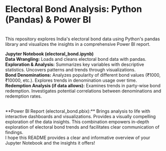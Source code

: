 # Electoral Bond Analysis: Python (Pandas) & Power BI

<br>This repository explores India's electoral bond data using Python's pandas library and visualizes the insights in a comprehensive Power BI report.
<br>

**Jupyter Notebook (electoral_bond.ipynb)**
<br>
**Data Wrangling:** Loads and cleans electoral bond data with pandas.
<br>
**Exploration & Analysis:**
Summarizes key variables with descriptive statistics.
Uncovers patterns and trends through visualizations.
<br>
**Bond Denominations:**
Analyzes popularity of different bond values (₹1000, ₹10000, etc.).
Explores trends in denomination usage over time.
<br>
**Redemption Analysis (if data allows):**
Examines trends in party-wise bond redemption.
Investigates potential correlations between denominations and redemption rates.

<br>
**Power BI Report (electoral_bond.pbix):**
Brings analysis to life with interactive dashboards and visualizations.
Provides a visually compelling exploration of the data insights.
This combination empowers in-depth exploration of electoral bond trends and facilitates clear communication of findings.

<br>
I hope this README provides a clear and informative overview of your Jupyter Notebook and the insights it offers!
